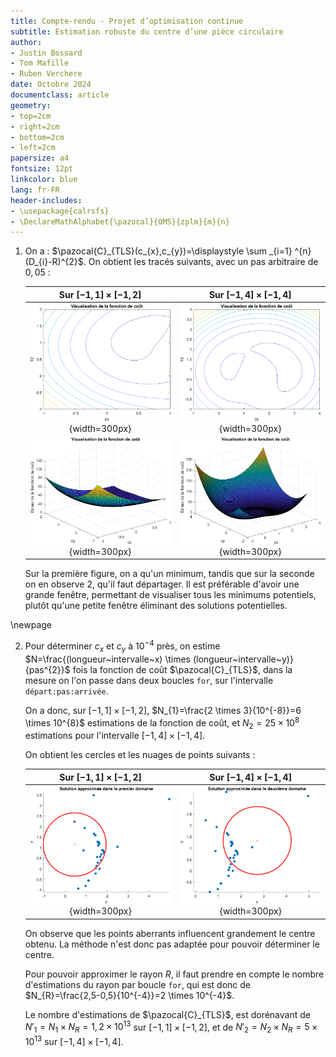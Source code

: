 ```yaml
---
title: Compte-rendu - Projet d’optimisation continue
subtitle: Estimation robuste du centre d’une pièce circulaire
author:
- Justin Bossard
- Tom Mafille
- Ruben Verchere
date: Octobre 2024
documentclass: article
geometry:
- top=2cm
- right=2cm
- bottom=2cm
- left=2cm
papersize: a4
fontsize: 12pt
linkcolor: blue
lang: fr-FR
header-includes:
- \usepackage{calrsfs}
- \DeclareMathAlphabet{\pazocal}{OMS}{zplm}{m}{n}
---
```


1. On a : $\pazocal{C}_{TLS}(c_{x},c_{y})=\displaystyle \sum _{i=1} ^{n} (D_{i}-R)^{2}$. On obtient les tracés suivants, avec un pas arbitraire de $0,05$ :

   | Sur $[-1,1] \times [-1,2]$          | Sur $[-1,4] \times [-1,4]$          |
   |:-----------------------------------:|:-----------------------------------:|
   | ![](contour_petit.png){width=300px} | ![](contour_grand.png){width=300px} |
   | ![](surf_petit.png){width=300px}    | ![](surf_grand.png){width=300px}    |
   
   Sur la première figure, on a qu'un minimum, tandis que sur la seconde on en observe 2, qu'il faut départager. Il est préférable d'avoir une grande fenêtre, permettant de visualiser tous les minimums potentiels, plutôt qu'une petite fenêtre éliminant des solutions potentielles.

\newpage

2. Pour déterminer $c_{x}$ et $c_{y}$ à $10^{-4}$ près, on estime $N=\frac{(longueur~intervalle~x) \times (longueur~intervalle~y)}{pas^{2}}$ fois la fonction de coût $\pazocal{C}_{TLS}$, dans la mesure on l'on passe dans deux boucles `for`, sur l'intervalle `départ:pas:arrivée`.

   On a donc, sur $[-1,1] \times [-1,2]$, $N_{1}=\frac{2 \times 3}{10^{-8}}=6 \times 10^{8}$ estimations de la fonction de coût, et $N_{2}=25 \times 10^{8}$ estimations pour l'intervalle $[-1,4] \times [-1,4]$.

   On obtient les cercles et les nuages de points suivants :

   | Sur $[-1,1] \times [-1,2]$       | Sur $[-1,4] \times [-1,4]$       |
   |:--------------------------------:|:--------------------------------:|
   | ![](1local2e-4.png){width=300px} | ![](2local2e-4.png){width=300px} |

   On observe que les points aberrants influencent grandement le centre obtenu. La méthode n'est donc pas adaptée pour pouvoir déterminer le centre.

   Pour pouvoir approximer le rayon $R$, il faut prendre en compte le nombre d'estimations du rayon par boucle `for`, qui est donc de $N_{R}=\frac{2,5-0,5}{10^{-4}}=2 \times 10^{-4}$.
   
   Le nombre d'estimations de $\pazocal{C}_{TLS}$, est dorénavant de $N'_{1}=N_{1} \times N_{R}=1,2 \times 10^{13}$ sur $[-1,1] \times [-1,2]$, et de $N'_{2}=N_{2} \times N_{R}=5 \times 10^{13}$ sur $[-1,4] \times [-1,4]$.
